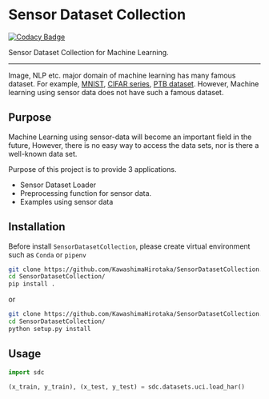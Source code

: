 # Sensor Dataset Collection

[![Codacy Badge](https://api.codacy.com/project/badge/Grade/68a2ad7a458945e4b8a3423e5bcd5b1d)](https://app.codacy.com/app/KawashimaHirotaka/SensorDatasetCollection?utm_source=github.com&utm_medium=referral&utm_content=KawashimaHirotaka/SensorDatasetCollection&utm_campaign=Badge_Grade_Dashboard)

Sensor Dataset Collection for Machine Learning.

---
Image, NLP etc. major domain of machine learning has many famous dataset. 
For example, [MNIST](http://yann.lecun.com/exdb/mnist/), [CIFAR series](https://www.cs.toronto.edu/~kriz/cifar.html),
[PTB dataset](http://www.fit.vutbr.cz/%7Eimikolov/rnnlm/).
However, Machine learning using sensor data does not have such a famous dataset.

## Purpose
Machine Learning using sensor-data will become an important field in the future, 
However, there is no easy way to access the data sets, nor is there a well-known data set.

Purpose of this project is to provide 3 applications.

- Sensor Dataset Loader 
- Preprocessing function for sensor data.
- Examples using sensor data

## Installation
Before install `SensorDatasetCollection`, please create virtual environment such as `Conda` or `pipenv`

```sh
git clone https://github.com/KawashimaHirotaka/SensorDatasetCollection.git
cd SensorDatasetCollection/
pip install .
```

or

```sh
git clone https://github.com/KawashimaHirotaka/SensorDatasetCollection.git
cd SensorDatasetCollection/
python setup.py install
```

## Usage

```python
import sdc

(x_train, y_train), (x_test, y_test) = sdc.datasets.uci.load_har()

```
